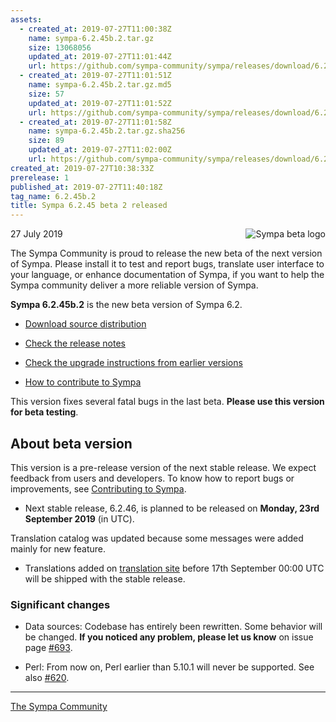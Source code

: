 ```yaml
---
assets:
  - created_at: 2019-07-27T11:00:38Z
    name: sympa-6.2.45b.2.tar.gz
    size: 13068056
    updated_at: 2019-07-27T11:01:44Z
    url: https://github.com/sympa-community/sympa/releases/download/6.2.45b.2/sympa-6.2.45b.2.tar.gz
  - created_at: 2019-07-27T11:01:51Z
    name: sympa-6.2.45b.2.tar.gz.md5
    size: 57
    updated_at: 2019-07-27T11:01:52Z
    url: https://github.com/sympa-community/sympa/releases/download/6.2.45b.2/sympa-6.2.45b.2.tar.gz.md5
  - created_at: 2019-07-27T11:01:58Z
    name: sympa-6.2.45b.2.tar.gz.sha256
    size: 89
    updated_at: 2019-07-27T11:02:00Z
    url: https://github.com/sympa-community/sympa/releases/download/6.2.45b.2/sympa-6.2.45b.2.tar.gz.sha256
created_at: 2019-07-27T10:38:33Z
prerelease: 1
published_at: 2019-07-27T11:40:18Z
tag_name: 6.2.45b.2
title: Sympa 6.2.45 beta 2 released
---
```


<img align="right" src="https://www.sympa.org/_media/logos/old/sympa_beta.png" title="Sympa beta logo"/> 27 July 2019

The Sympa Community is proud to release the new beta of the next version of Sympa. Please install it to test and report bugs, translate user interface to your language, or enhance documentation of Sympa, if you want to help the Sympa community deliver a more reliable version of Sympa.

**Sympa 6.2.45b.2** is the new beta version of Sympa 6.2.

  - [Download source distribution](https://github.com/sympa-community/sympa/releases/download/6.2.45b.2/sympa-6.2.45b.2.tar.gz)

  - [Check the release notes](https://github.com/sympa-community/sympa/blob/6.2.45b.2/NEWS.md)

  - [Check the upgrade instructions from earlier versions](https://sympa-community.github.io/manual/upgrade/notes.html)

  - [How to contribute to Sympa](https://github.com/sympa-community/sympa/blob/6.2.45b.2/CONTRIBUTING.md)

This version fixes several fatal bugs in the last beta.  **Please use this version for beta testing**.

About beta version
---------------------  

This version is a pre-release version of the next stable release.  We expect feedback from users and developers.  To know how to report bugs or improvements, see [Contributing to Sympa](https://github.com/sympa-community/sympa/blob/6.2.45b.2/CONTRIBUTING.md).

  - Next stable release, 6.2.46, is planned to be released on **Monday, 23rd September 2019** (in UTC).

Translation catalog was updated because some messages were added mainly for new feature.

  - Translations added on [translation site](https://translate.sympa.org/) before 17th September 00:00 UTC will be shipped with the stable release.

### Significant changes

  * Data sources: Codebase has entirely been rewritten. Some behavior will be changed.  **If you noticed any problem, please let us know** on issue page [\#693](https://github.com/sympa-community/sympa/issues/693).

  * Perl: From now on, Perl earlier than 5.10.1 will never be supported.  See also [\#620](https://github.com/sympa-community/sympa/issues/620).

----
[The Sympa Community](https://github.com/sympa-community)
